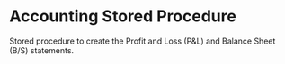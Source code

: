 # Accounting Stored Procedure
 Stored procedure to create the Profit and Loss (P&L) and Balance Sheet (B/S) statements. 
